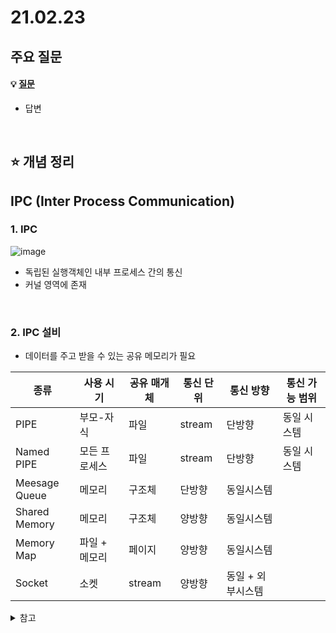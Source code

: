 # 21.02.23

## 주요 질문
#### 💡 [질문](#)
* 답변

<br/>

## ⭐ 개념 정리  
## IPC (Inter Process Communication)  
### 1. IPC
![image](https://user-images.githubusercontent.com/36289638/109081371-899abb80-7745-11eb-8ae8-e5d782aaad3d.png)
* 독립된 실행객체인 내부 프로세스 간의 통신  
* 커널 영역에 존재  

<br/>

### 2. IPC 설비  
* 데이터를 주고 받을 수 있는 공유 메모리가 필요  

|종류|사용 시기|공유 매개체|통신 단위|통신 방향|통신 가능 범위|
|-|-|-|-|-|-|
|PIPE|부모-자식|파일|stream|단방향|동일 시스템|
|Named PIPE|모든 프로세스|파일|stream|단방향|동일 시스템|
|Meesage <br/> Queue|메모리|구조체|단방향|동일시스템|
|Shared <br/> Memory|메모리|구조체|양방향|동일시스템|
|Memory Map|파일 + 메모리|페이지|양방향|동일시스템|
|Socket|소켓|stream|양방향|동일 + 외부시스템|

<details>
    <summary>참고</summary>
    <ul>
    <li>https://doitnow-man.tistory.com/110</li>  
    <li>https://mangkyu.tistory.com/9</li>
    </ul>
<details>
